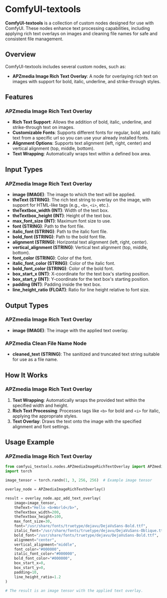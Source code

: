 # ComfyUI-textools

**ComfyUI-textools** is a collection of custom nodes designed for use with ComfyUI. These nodes enhance text processing capabilities, including applying rich text overlays on images and cleaning file names for safe and consistent file management.

## Overview

ComfyUI-textools includes several custom nodes, such as:

- **APZmedia Image Rich Text Overlay**: A node for overlaying rich text on images with support for bold, italic, underline, and strike-through styles.

## Features

### APZmedia Image Rich Text Overlay
- **Rich Text Support**: Allows the addition of bold, italic, underline, and strike-through text on images.
- **Customizable Fonts**: Supports different fonts for regular, bold, and italic text from a specific url so you can use your already installed fonts.
- **Alignment Options**: Supports text alignment (left, right, center) and vertical alignment (top, middle, bottom).
- **Text Wrapping**: Automatically wraps text within a defined box area.

## Input Types

### APZmedia Image Rich Text Overlay
- **image (IMAGE)**: The image to which the text will be applied.
- **theText (STRING)**: The rich text string to overlay on the image, with support for HTML-like tags (e.g., `<b>`, `<i>`, etc.).
- **theTextbox_width (INT)**: Width of the text box.
- **theTextbox_height (INT)**: Height of the text box.
- **max_font_size (INT)**: Maximum font size to use.
- **font (STRING)**: Path to the font file.
- **italic_font (STRING)**: Path to the italic font file.
- **bold_font (STRING)**: Path to the bold font file.
- **alignment (STRING)**: Horizontal text alignment (left, right, center).
- **vertical_alignment (STRING)**: Vertical text alignment (top, middle, bottom).
- **font_color (STRING)**: Color of the font.
- **italic_font_color (STRING)**: Color of the italic font.
- **bold_font_color (STRING)**: Color of the bold font.
- **box_start_x (INT)**: X-coordinate for the text box's starting position.
- **box_start_y (INT)**: Y-coordinate for the text box's starting position.
- **padding (INT)**: Padding inside the text box.
- **line_height_ratio (FLOAT)**: Ratio for line height relative to font size.

## Output Types

### APZmedia Image Rich Text Overlay
- **image (IMAGE)**: The image with the applied text overlay.

### APZmedia Clean File Name Node
- **cleaned_text (STRING)**: The sanitized and truncated text string suitable for use as a file name.

## How It Works

### APZmedia Image Rich Text Overlay
1. **Text Wrapping**: Automatically wraps the provided text within the specified width and height.
2. **Rich Text Processing**: Processes tags like `<b>` for bold and `<i>` for italic, applying the appropriate styles.
3. **Text Overlay**: Draws the text onto the image with the specified alignment and font settings.

## Usage Example

### APZmedia Image Rich Text Overlay

```python
from comfyui_textools.nodes.APZmediaImageRichTextOverlay import APZmediaImageRichTextOverlay
import torch

image_tensor = torch.randn(1, 3, 256, 256)  # Example image tensor

overlay_node = APZmediaImageRichTextOverlay()

result = overlay_node.apz_add_text_overlay(
    image=image_tensor,
    theText="Hello <b>World</b>",
    theTextbox_width=200,
    theTextbox_height=100,
    max_font_size=30,
    font="/usr/share/fonts/truetype/dejavu/DejaVuSans-Bold.ttf",
    italic_font="/usr/share/fonts/truetype/dejavu/DejaVuSans-Oblique.ttf",
    bold_font="/usr/share/fonts/truetype/dejavu/DejaVuSans-Bold.ttf",
    alignment="center",
    vertical_alignment="middle",
    font_color="#000000",
    italic_font_color="#000000",
    bold_font_color="#000000",
    box_start_x=0,
    box_start_y=0,
    padding=10,
    line_height_ratio=1.2
)

# The result is an image tensor with the applied text overlay.

